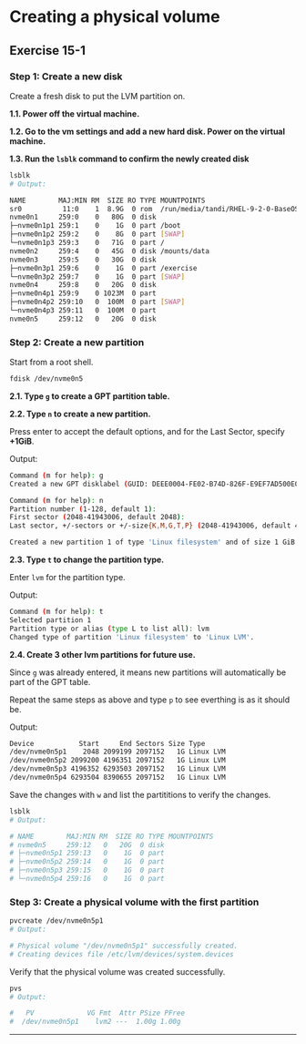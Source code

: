 # Creating a physical volume
## Exercise 15-1


### Step 1: Create a new disk 

Create a fresh disk to put the LVM partition on.

**1.1. Power off the virtual machine.**

**1.2. Go to the vm settings and add a new hard disk. Power on the virtual machine.**

**1.3. Run the `lsblk` command to confirm the newly created disk**

```bash
lsblk
# Output:

NAME        MAJ:MIN RM  SIZE RO TYPE MOUNTPOINTS
sr0          11:0    1  8.9G  0 rom  /run/media/tandi/RHEL-9-2-0-BaseOS-x86_64
nvme0n1     259:0    0   80G  0 disk 
├─nvme0n1p1 259:1    0    1G  0 part /boot
├─nvme0n1p2 259:2    0    8G  0 part [SWAP]
└─nvme0n1p3 259:3    0   71G  0 part /
nvme0n2     259:4    0   45G  0 disk /mounts/data
nvme0n3     259:5    0   30G  0 disk 
├─nvme0n3p1 259:6    0    1G  0 part /exercise
└─nvme0n3p2 259:7    0    1G  0 part [SWAP]
nvme0n4     259:8    0   20G  0 disk 
├─nvme0n4p1 259:9    0 1023M  0 part 
├─nvme0n4p2 259:10   0  100M  0 part [SWAP]
└─nvme0n4p3 259:11   0  100M  0 part 
nvme0n5     259:12   0   20G  0 disk 
```

### Step 2: Create a new partition

Start from a root shell. 

```bash
fdisk /dev/nvme0n5
```

**2.1. Type `g` to create a GPT partition table.**


**2.2. Type `n` to create a new partition.**

Press enter to accept the default options, and for the Last Sector, specify **+1GiB**.

Output: 
```bash
Command (m for help): g
Created a new GPT disklabel (GUID: DEEE0004-FE02-B74D-826F-E9EF7AD500E0).

Command (m for help): n
Partition number (1-128, default 1): 
First sector (2048-41943006, default 2048): 
Last sector, +/-sectors or +/-size{K,M,G,T,P} (2048-41943006, default 41943006): +1GiB

Created a new partition 1 of type 'Linux filesystem' and of size 1 GiB.
```

**2.3. Type `t` to change the partition type.**

Enter `lvm` for the partition type.

Output: 
```bash
Command (m for help): t
Selected partition 1
Partition type or alias (type L to list all): lvm
Changed type of partition 'Linux filesystem' to 'Linux LVM'.
```

**2.4. Create 3 other lvm partitions for future use.**

Since `g` was already entered, it means new partitions will automatically be part of the GPT table.

Repeat the same steps as above and type `p` to see everthing is as it should be.

Output: 
```bash
Device           Start     End Sectors Size Type
/dev/nvme0n5p1    2048 2099199 2097152   1G Linux LVM
/dev/nvme0n5p2 2099200 4196351 2097152   1G Linux LVM
/dev/nvme0n5p3 4196352 6293503 2097152   1G Linux LVM
/dev/nvme0n5p4 6293504 8390655 2097152   1G Linux LVM
```

Save the changes with `w` and list the partititions to verify the changes.

```bash
lsblk
# Output:

# NAME        MAJ:MIN RM  SIZE RO TYPE MOUNTPOINTS
# nvme0n5     259:12   0   20G  0 disk 
# ├─nvme0n5p1 259:13   0    1G  0 part 
# ├─nvme0n5p2 259:14   0    1G  0 part 
# ├─nvme0n5p3 259:15   0    1G  0 part 
# └─nvme0n5p4 259:16   0    1G  0 part 
```


### Step 3: Create a physical volume with the first partition

```bash
pvcreate /dev/nvme0n5p1
# Output:

# Physical volume "/dev/nvme0n5p1" successfully created.
# Creating devices file /etc/lvm/devices/system.devices
```

Verify that the physical volume was created successfully.

```bash
pvs
# Output:

#   PV             VG Fmt  Attr PSize PFree
#  /dev/nvme0n5p1    lvm2 ---  1.00g 1.00g
```


---